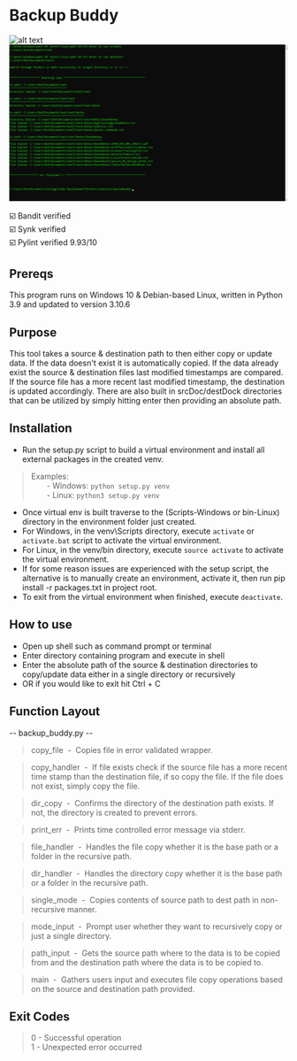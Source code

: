# Backup Buddy
![alt text](https://github.com/ngimb64/Backup-Buddy/blob/main/BackupBuddy.gif?raw=true)
![alt text](https://github.com/ngimb64/Backup-Buddy/blob/main/BackupBuddy.png?raw=true)

&#9745;&#65039; Bandit verified<br>
&#9745;&#65039; Synk verified<br>
&#9745;&#65039; Pylint verified 9.93/10

## Prereqs
This program runs on Windows 10 & Debian-based Linux, written in Python 3.9 and updated to version 3.10.6

## Purpose
This tool takes a source & destination path to then either copy or update data.
If the data doesn't exist it is automatically copied.
If the data already exist the source & destination files last modified timestamps are compared.
If the source file has a more recent last modified timestamp, the destination is updated accordingly.
There are also built in srcDoc/destDock directories that can be utilized by simply hitting enter then providing an absolute path.

## Installation
- Run the setup.py script to build a virtual environment and install all external packages in the created venv.

> Examples:<br> 
>       &emsp;&emsp;- Windows:  `python setup.py venv`<br>
>       &emsp;&emsp;- Linux:  `python3 setup.py venv`

- Once virtual env is built traverse to the (Scripts-Windows or bin-Linux) directory in the environment folder just created.
- For Windows, in the venv\Scripts directory, execute `activate` or `activate.bat` script to activate the virtual environment.
- For Linux, in the venv/bin directory, execute `source activate` to activate the virtual environment.
- If for some reason issues are experienced with the setup script, the alternative is to manually create an environment, activate it, then run pip install -r packages.txt in project root.
- To exit from the virtual environment when finished, execute `deactivate`.

## How to use
- Open up shell such as command prompt or terminal
- Enter directory containing program and execute in shell
- Enter the absolute path of the source & destination directories to copy/update data either in a single directory or recursively
- OR if you would like to exit hit Ctrl + C

## Function Layout
-- backup_buddy.py --
> copy_file &nbsp;-&nbsp; Copies file in error validated wrapper.

> copy_handler &nbsp;-&nbsp; If file exists check if the source file has a more recent time stamp 
> than the destination file, if so copy the file. If the file does not exist, simply copy the file.

> dir_copy &nbsp;-&nbsp; Confirms the directory of the destination path exists. If not, the 
> directory is created to prevent errors.

> print_err &nbsp;-&nbsp; Prints time controlled error message via stderr.

> file_handler &nbsp;-&nbsp; Handles the file copy whether it is the base path or a folder in the 
> recursive path.

> dir_handler &nbsp;-&nbsp; Handles the directory copy whether it is the base path or a folder in
> the recursive path.

> single_mode &nbsp;-&nbsp; Copies contents of source path to dest path in non-recursive manner.

> mode_input &nbsp;-&nbsp; Prompt user whether they want to recursively copy or just a single 
> directory.

> path_input &nbsp;-&nbsp; Gets the source path where to the data is to be copied from and the 
> destination path where the data is to be copied to.

> main &nbsp;-&nbsp; Gathers users input and executes file copy operations based on the source and 
> destination path provided.

## Exit Codes
> 0 - Successful operation<br>
> 1 - Unexpected error occurred